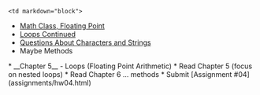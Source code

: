 	<td markdown="block">
* [Math Class, Floating Point](slides/07/math-float.html)
* [Loops Continued](slides/07/loops-continued.html)
* [Questions About Characters and Strings](slides/07/quiz.html)
* Maybe Methods
</td>
	<td markdown="block">
* __Chapter 5__ - Loops (Floating Point Arithmetic)

</td>
	<td markdown="block">
* Read Chapter 5 (focus on nested loops)
* Read Chapter 6 ... methods
* Submit [Assignment #04](assignments/hw04.html)
</td>
